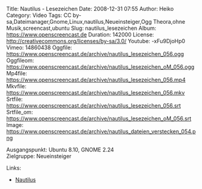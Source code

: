 Title: Nautilus - Lesezeichen
Date: 2008-12-31 07:55
Author: Heiko
Category: Video
Tags: CC by-sa,Dateimanager,Gnome,Linux,nautilus,Neueinsteiger,Ogg Theora,ohne Musik,screencast,ubuntu
Slug: nautilus_lesezeichen
Album: https://www.openscreencast.de
Duration: 142000
License: http://creativecommons.org/licenses/by-sa/3.0/
Youtube: -xFu9DjoHp0
Vimeo: 14860438
Oggfile: https://www.openscreencast.de/archive/nautilus_lesezeichen_056.ogg
Oggfileom: https://www.openscreencast.de/archive/nautilus_lesezeichen_oM_056.ogg
Mp4file: https://www.openscreencast.de/archive/nautilus_lesezeichen_056.mp4
Mkvfile: https://www.openscreencast.de/archive/nautilus_lesezeichen_056.mkv
Srtfile: https://www.openscreencast.de/archive/nautilus_lesezeichen_056.srt
Srtfile_om: https://www.openscreencast.de/archive/nautilus_lesezeichen_oM_056.srt
Image: https://www.openscreencast.de/archive/nautilus_dateien_verstecken_054.png

Ausgangspunkt: Ubuntu 8.10, GNOME 2.24  
Zielgruppe: Neueinsteiger  

Links:

  * [Nautilus](http://wiki.ubuntuusers.de/Nautilus)

